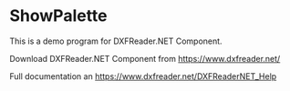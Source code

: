 # ShowPalette

This is a demo program for DXFReader.NET Component.

Download DXFReader.NET Component from https://www.dxfreader.net/

Full documentation an https://www.dxfreader.net/DXFReaderNET_Help
